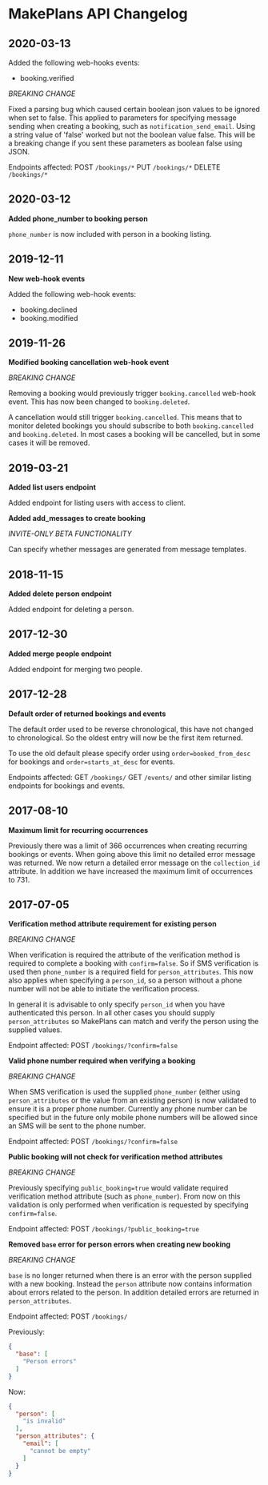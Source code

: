 # MakePlans API Changelog

## 2020-03-13

Added the following web-hooks events:

* booking.verified

*BREAKING CHANGE*

Fixed a parsing bug which caused certain boolean json values to be ignored when set to false. This applied to parameters for specifying message sending when creating a booking, such as `notification_send_email`. Using a string value of 'false' worked but not the boolean value false. This will be a breaking change if you sent these parameters as boolean false using JSON.

Endpoints affected: 
POST `/bookings/*`
PUT `/bookings/*`
DELETE `/bookings/*`

## 2020-03-12

**Added phone_number to booking person**

`phone_number` is now included with person in a booking listing.


## 2019-12-11

**New web-hook events**

Added the following web-hook events:

* booking.declined
* booking.modified

## 2019-11-26

**Modified booking cancellation web-hook event**

*BREAKING CHANGE*

Removing a booking would previously trigger `booking.cancelled` web-hook event. This has now been changed to `booking.deleted`.

A cancellation would still trigger `booking.cancelled`. This means that to monitor deleted bookings you should subscribe to both `booking.cancelled` and `booking.deleted`. In most cases a booking will be cancelled, but in some cases it will be removed.

## 2019-03-21

**Added list users endpoint**

Added endpoint for listing users with access to client.

**Added add_messages to create booking**

*INVITE-ONLY BETA FUNCTIONALITY*

Can specify whether messages are generated from message templates.

## 2018-11-15

**Added delete person endpoint**

Added endpoint for deleting a person.

## 2017-12-30

**Added merge people endpoint**

Added endpoint for merging two people.

## 2017-12-28

**Default order of returned bookings and events**

The default order used to be reverse chronological, this have not changed to chronological. So the oldest entry will now be the first item returned.

To use the old default please specify order using `order=booked_from_desc` for bookings and `order=starts_at_desc` for events.

Endpoints affected: 
GET `/bookings/`
GET `/events/` and other similar listing endpoints for bookings and events.


## 2017-08-10

**Maximum limit for recurring occurrences**

Previously there was a limit of 366 occurrences when creating recurring bookings or events. When going above this limit no detailed error message was returned. We now return a detailed error message on the `collection_id` attribute. In addition we have increased the maximum limit of occurrences to 731.

## 2017-07-05

**Verification method attribute requirement for existing person**

*BREAKING CHANGE*

When verification is required the attribute of the verification method is required to complete a booking with `confirm=false`. So if SMS verification is used then `phone_number` is a required field for `person_attributes`. This now also applies when specifying a `person_id`, so a person without a phone number will not be able to initiate the verification process.

In general it is advisable to only specify `person_id` when you have authenticated this person. In all other cases you should supply `person_attributes` so MakePlans can match and verify the person using the supplied values.

Endpoint affected: POST `/bookings/?confirm=false`

**Valid phone number required when verifying a booking**

*BREAKING CHANGE*

When SMS verification is used the supplied `phone_number` (either using `person_attributes` or the value from an existing person) is now validated to ensure it is a proper phone number. Currently any phone number can be specified but in the future only mobile phone numbers will be allowed since an SMS will be sent to the phone number.

Endpoint affected: POST `/bookings/?confirm=false`

**Public booking will not check for verification method attributes**

*BREAKING CHANGE*

Previously specifying `public_booking=true` would validate required verification method attribute (such as `phone_number`). From now on this validation is only performed when verification is requested by specifying `confirm=false`.

Endpoint affected: POST `/bookings/?public_booking=true`

**Removed `base` error for person errors when creating new booking**

*BREAKING CHANGE*

`base` is no longer returned when there is an error with the person supplied with a new booking. Instead the `person` attribute now contains information about errors related to the person. In addition detailed errors are returned in `person_attributes`.

Endpoint affected: POST `/bookings/`

Previously:
```json
{
  "base": [
    "Person errors"
  ]
}
```

Now:
```json
{
  "person": [
    "is invalid"
  ],
  "person_attributes": {
    "email": [
      "cannot be empty"
    ]
  }
}
```
